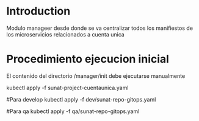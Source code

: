 # Introduction
Modulo manageer desde donde se va centralizar todos los manifiestos de los microservicios relacionados a cuenta unica

# Procedimiento ejecucion inicial
El contenido del directorio /manager/init debe ejecutarse manualmente

kubectl apply -f sunat-project-cuentaunica.yaml

#Para develop
kubectl apply -f dev/sunat-repo-gitops.yaml

#Para qa
kubectl apply -f qa/sunat-repo-gitops.yaml


